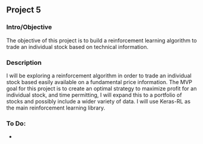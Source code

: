## Project 5

### Intro/Objective

The objective of this project is to build a reinforcement learning algorithm to trade an individual stock based on technical information.

### Description

I will be exploring a reinforcement algorithm in order to trade an individual stock based easily available on a fundamental price information.  The MVP goal for this project is to create an optimal strategy to maximize profit for an individual stock, and time permitting, I will expand this to a portfolio of stocks and possibly include a wider variety of data.  I will use Keras-RL as the main reinforcement learning library. 

### To Do:

- 